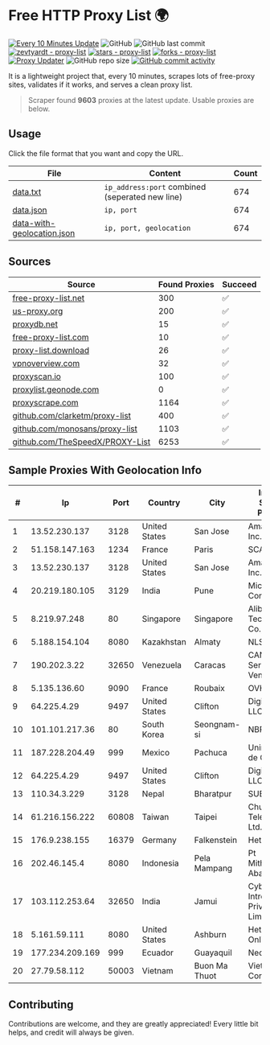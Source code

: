 
# Free HTTP Proxy List 🌍

[![Every 10 Minutes Update](https://github.com/mertguvencli/http-proxy-list/actions/workflows/main.yml/badge.svg?branch=main)](https://github.com/mertguvencli/http-proxy-list/actions/workflows/main.yml)
![GitHub](https://img.shields.io/github/license/mertguvencli/http-proxy-list)
![GitHub last commit](https://img.shields.io/github/last-commit/mertguvencli/http-proxy-list)
[![zevtyardt - proxy-list](https://img.shields.io/static/v1?label=zevtyardt&message=proxy-list&color=blue&logo=github)](https://github.com/zevtyardt/proxy-list "Go to GitHub repo")
[![stars - proxy-list](https://img.shields.io/github/stars/zevtyardt/proxy-list?style=social)](https://github.com/zevtyardt/proxy-list)
[![forks - proxy-list](https://img.shields.io/github/forks/zevtyardt/proxy-list?style=social)](https://github.com/zevtyardt/proxy-list)
[![Proxy Updater](https://github.com/zevtyardt/proxy-list/workflows/Proxy%20Updater/badge.svg)](https://github.com/zevtyardt/proxy-list/actions?query=workflow:"Proxy+Updater")
![GitHub repo size](https://img.shields.io/github/repo-size/zevtyardt/proxy-list)
[![GitHub commit activity](https://img.shields.io/github/commit-activity/m/zevtyardt/proxy-list?logo=commits)](https://github.com/zevtyardt/proxy-list/commits/main)

It is a lightweight project that, every 10 minutes, scrapes lots of free-proxy sites, validates if it works, and serves a clean proxy list.

> Scraper found **9603** proxies at the latest update. Usable proxies are below.

## Usage

Click the file format that you want and copy the URL.

|File|Content|Count|
|----|-------|-----|
|[data.txt](https://raw.githubusercontent.com/mertguvencli/http-proxy-list/main/proxy-list/data.txt)|`ip_address:port` combined (seperated new line)|674|
|[data.json](https://raw.githubusercontent.com/mertguvencli/http-proxy-list/main/proxy-list/data.json)|`ip, port`|674|
|[data-with-geolocation.json](https://raw.githubusercontent.com/mertguvencli/http-proxy-list/main/proxy-list/data-with-geolocation.json)|`ip, port, geolocation`|674|

## Sources

|Source|Found Proxies|Succeed|
|------|-------------|-------|
|[free-proxy-list.net](https://free-proxy-list.net)|300|✅|
|[us-proxy.org](https://www.us-proxy.org)|200|✅|
|[proxydb.net](http://proxydb.net)|15|✅|
|[free-proxy-list.com](https://free-proxy-list.com/?page=&port=&type%5B%5D=http&type%5B%5D=https&up_time=0&search=Search)|10|✅|
|[proxy-list.download](https://www.proxy-list.download/HTTP)|26|✅|
|[vpnoverview.com](https://vpnoverview.com/privacy/anonymous-browsing/free-proxy-servers)|32|✅|
|[proxyscan.io](https://www.proxyscan.io)|100|✅|
|[proxylist.geonode.com](https://proxylist.geonode.com/api/proxy-list?limit=300&page=1&sort_by=lastChecked&sort_type=desc&protocols=http,https)|0|✅|
|[proxyscrape.com](https://api.proxyscrape.com/v2/?request=displayproxies&protocol=http&timeout=10000&country=all&ssl=all&anonymity=all)|1164|✅|
|[github.com/clarketm/proxy-list](https://raw.githubusercontent.com/clarketm/proxy-list/master/proxy-list-raw.txt)|400|✅|
|[github.com/monosans/proxy-list](https://raw.githubusercontent.com/monosans/proxy-list/main/proxies/http.txt)|1103|✅|
|[github.com/TheSpeedX/PROXY-List](https://raw.githubusercontent.com/TheSpeedX/PROXY-List/master/http.txt)|6253|✅|


## Sample Proxies With Geolocation Info

|#|Ip|Port|Country|City|Internet Service Provider|
|-|--|----|-------|----|-------------------------|
|1|13.52.230.137|3128|United States|San Jose|Amazon.com, Inc.|
|2|51.158.147.163|1234|France|Paris|SCALEWAY|
|3|13.52.230.137|3128|United States|San Jose|Amazon.com, Inc.|
|4|20.219.180.105|3129|India|Pune|Microsoft Corporation|
|5|8.219.97.248|80|Singapore|Singapore|Alibaba (US) Technology Co., Ltd.|
|6|5.188.154.104|8080|Kazakhstan|Almaty|NLS|
|7|190.202.3.22|32650|Venezuela|Caracas|CANTV Servicios, Venezuela|
|8|5.135.136.60|9090|France|Roubaix|OVH SAS|
|9|64.225.4.29|9497|United States|Clifton|DigitalOcean, LLC|
|10|101.101.217.36|80|South Korea|Seongnam-si|NBP|
|11|187.228.204.49|999|Mexico|Pachuca|Uninet S.A. de C.V.|
|12|64.225.4.29|9497|United States|Clifton|DigitalOcean, LLC|
|13|110.34.3.229|3128|Nepal|Bharatpur|SUBISU C7|
|14|61.216.156.222|60808|Taiwan|Taipei|Chunghwa Telecom Co., Ltd.|
|15|176.9.238.155|16379|Germany|Falkenstein|Hetzner|
|16|202.46.145.4|8080|Indonesia|Pela Mampang|Pt Mithaharum Abadi|
|17|103.112.253.64|32650|India|Jamui|Cybernet Introtech Private Limited|
|18|5.161.59.111|8080|United States|Ashburn|Hetzner Online GmbH|
|19|177.234.209.169|999|Ecuador|Guayaquil|Nedetel S.A.|
|20|27.79.58.112|50003|Vietnam|Buon Ma Thuot|Viettel Corporation|



## Contributing

Contributions are welcome, and they are greatly appreciated! Every
little bit helps, and credit will always be given.

